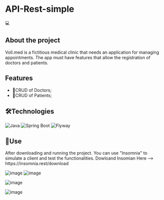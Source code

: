 # API-Rest-simple

💻 <h2>About the project</h2>
Voll.med is a fictitious medical clinic that needs an application for managing appointments. The app must have features that allow the registration of doctors and patients.

<h2>Features</h2>

- 📝CRUD of Doctors;
- 📝CRUD of Patients;

<h2>🛠️Technologies</h2>

![Java](https://img.shields.io/badge/java-%23ED8B00.svg?style=for-the-badge&logo=java&logoColor=white)
![Spring Boot](https://img.shields.io/badge/springboot-v3.1.0-6DB33F?style=for-the-badge&logo=Springboot)
![Flyway](https://img.shields.io/badge/flyway--CC0200?style=for-the-badge&logo=flyway)
<h2>🚀Use</h2>
After downloading and running the project. You can use "Insomnia" to simulate a client and test the functionalities.
Dowloand Insomian Here --> https://insomnia.rest/download

![image](https://github.com/luis200hr/API-Rest-simple/assets/120597722/874f7f31-684b-4354-aea9-10bc2149cb9e)                                                   ![image](https://github.com/luis200hr/API-Rest-simple/assets/120597722/c5d881e7-dd9d-4f47-ad62-4c212417f649)


![image](https://github.com/luis200hr/API-Rest-simple/assets/120597722/afbd9b03-c313-4c7d-bf2c-bf6dc0cb2364)

![image](https://github.com/luis200hr/API-Rest-simple/assets/120597722/b53169d7-893c-4615-a2a2-0c84bc62999c)

